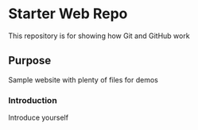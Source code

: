 # Starter Web Repo

This repository is for showing how Git and GitHub work

## Purpose

Sample website with plenty of files for demos

### Introduction
Introduce yourself 
